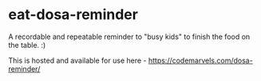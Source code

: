 # eat-dosa-reminder

A recordable and repeatable reminder to "busy kids" to finish the food on the table. :)

This is hosted and available for use here - https://codemarvels.com/dosa-reminder/
